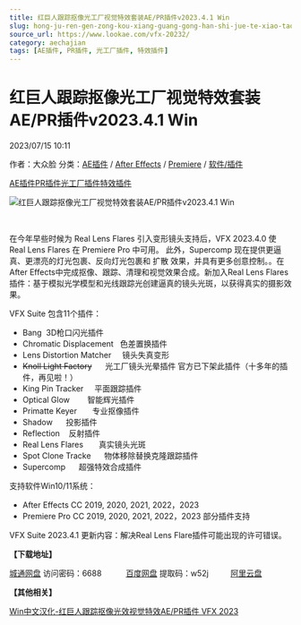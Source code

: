 ```yaml
---
title: 红巨人跟踪抠像光工厂视觉特效套装AE/PR插件v2023.4.1 Win
slug: hong-ju-ren-gen-zong-kou-xiang-guang-gong-han-shi-jue-te-xiao-tao-zhuang-ae-prcha-jian-v2023-4-1-win
source_url: https://www.lookae.com/vfx-20232/
category: aechajian
tags: [AE插件, PR插件, 光工厂插件, 特效插件]
---
```

# 红巨人跟踪抠像光工厂视觉特效套装AE/PR插件v2023.4.1 Win

2023/07/15 10:11

作者：大众脸
分类：[AE插件](https://www.lookae.com/after-effects/aechajian/) / [After Effects](https://www.lookae.com/after-effects/) / [Premiere](https://www.lookae.com/qitarjcj/premierezy/) / [软件/插件](https://www.lookae.com/qitarjcj/)

[AE插件](https://www.lookae.com/tag/ae%e6%8f%92%e4%bb%b6/)[PR插件](https://www.lookae.com/tag/pr%e6%8f%92%e4%bb%b6/)[光工厂插件](https://www.lookae.com/tag/%e5%85%89%e5%b7%a5%e5%8e%82%e6%8f%92%e4%bb%b6/)[特效插件](https://www.lookae.com/tag/%e7%89%b9%e6%95%88%e6%8f%92%e4%bb%b6/)

![红巨人跟踪抠像光工厂视觉特效套装AE/PR插件v2023.4.1 Win](https://www.lookae.com/wp-content/uploads/2022/09/VFX-Suite-2023.jpg "红巨人跟踪抠像光工厂视觉特效套装AE/PR插件v2023.4.1 Win-LookAE.com")

[﻿﻿﻿](https://cloud.video.taobao.com//play/u/705956171/p/1/e/6/t/1/404527278294.mp4)

在今年早些时候为 Real Lens Flares 引入变形镜头支持后，VFX 2023.4.0 使 Real Lens Flares 在 Premiere Pro 中可用。 此外，Supercomp 现在提供更逼真、更漂亮的灯光包裹、反向灯光包裹和 扩散 效果，并具有更多创意控制。。在After Effects中完成抠像、跟踪、清理和视觉效果合成。新加入Real Lens Flares插件：基于模拟光学模型和光线跟踪光创建逼真的镜头光斑，以获得真实的摄影效果。

VFX Suite 包含11个插件：

* Bang  3D枪口闪光插件
* Chromatic Displacement   色差置换插件
* Lens Distortion Matcher     镜头失真变形
* ~~Knoll Light Factory~~      光工厂镜头光晕插件 官方已下架此插件（十多年的插件，再见啦！）
* King Pin Tracker     平面跟踪插件
* Optical Glow        智能辉光插件
* Primatte Keyer       专业抠像插件
* Shadow      投影插件
* Reflection    反射插件
* Real Lens Flares       真实镜头光斑
* Spot Clone Tracke      物体移除替换克隆跟踪插件
* Supercomp      超强特效合成插件

支持软件Win10/11系统：

* After Effects CC 2019, 2020, 2021, 2022，2023
* Premiere Pro CC 2019, 2020, 2021, 2022，2023 部分插件支持

VFX Suite 2023.4.1 更新内容：解决Real Lens Flare插件可能出现的许可错误。

**【下载地址】**

[城通网盘](https://url70.ctfile.com/f/2827370-887436483-97192f?p=4431) 访问密码：6688           [百度网盘](https://pan.baidu.com/s/1DruQH0dk3wP2JllkU_h3oA?pwd=w52j) 提取码：w52j          [阿里云盘](https://www.aliyundrive.com/s/HDMabYDSz9S)

**【其他相关】**

[Win中文汉化-红巨人跟踪抠像光效视觉特效AE/PR插件 VFX 2023](https://www.lookae.com/hjrvfxch3/)
